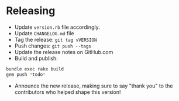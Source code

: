 # Releasing

* Update `version.rb` file accordingly.
* Update `CHANGELOG.md` file
* Tag the release: `git tag vVERSION`
* Push changes: `git push --tags`
* Update the release notes on GitHub.com
* Build and publish:

```bash
bundle exec rake build
gem push *todo*
```

* Announce the new release,
   making sure to say "thank you" to the contributors
   who helped shape this version!
